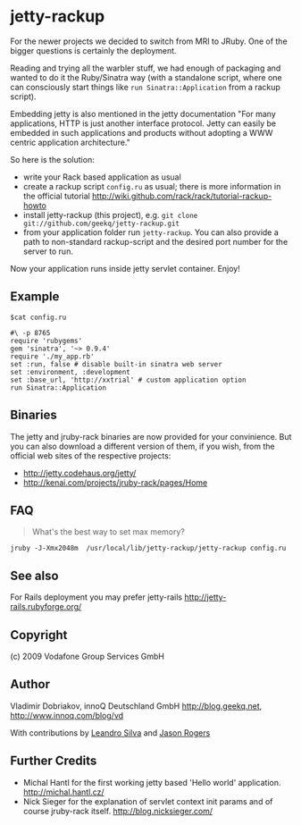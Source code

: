 jetty-rackup
============

For the newer projects we decided to switch from MRI to JRuby.  One of
the bigger questions is certainly the deployment.

Reading and trying all the warbler stuff, we had enough of packaging and
wanted to do it the Ruby/Sinatra way (with a standalone script, where
one can consciously start things like `run Sinatra::Application` from a
rackup script).

Embedding jetty is also mentioned in the jetty documentation "For many
applications, HTTP is just another interface protocol.  Jetty can easily
be embedded in such applications and products without adopting a WWW
centric application architecture."

So here is the solution:

* write your Rack based application as usual
* create a rackup script `config.ru` as usual; there is more information in
  the official tutorial
  <http://wiki.github.com/rack/rack/tutorial-rackup-howto>
* install jetty-rackup (this project), e.g. 
  `git clone git://github.com/geekq/jetty-rackup.git`
* from your application folder run `jetty-rackup`. You can also provide
  a path to non-standard rackup-script and the desired port
  number for the server to run.

Now your application runs inside jetty servlet container. Enjoy!


Example
-------
    $cat config.ru

    #\ -p 8765
    require 'rubygems'
    gem 'sinatra', '~> 0.9.4'
    require './my_app.rb'
    set :run, false # disable built-in sinatra web server
    set :environment, :development
    set :base_url, 'http://xxtrial' # custom application option
    run Sinatra::Application


Binaries
--------
The jetty and jruby-rack binaries are now provided for your convinience.
But you can also download a different version of them, if you wish, from
the official web sites of the respective projects:

* <http://jetty.codehaus.org/jetty/>
* <http://kenai.com/projects/jruby-rack/pages/Home>


FAQ
---

> What's the best way to set max memory?

    jruby -J-Xmx2048m  /usr/local/lib/jetty-rackup/jetty-rackup config.ru

See also
--------
For Rails deployment you may prefer jetty-rails 
<http://jetty-rails.rubyforge.org/>


Copyright
---------
(c) 2009 Vodafone Group Services GmbH


Author
------
Vladimir Dobriakov, innoQ Deutschland GmbH 
<http://blog.geekq.net>, <http://www.innoq.com/blog/vd>

With contributions by [Leandro Silva](http://leandrosilva.com.br/) and
[Jason Rogers](http://wordsanddeeds.org/)

Further Credits
---------------
* Michal Hantl for the first working jetty based 'Hello world'
  application. <http://michal.hantl.cz/>
* Nick Sieger for the explanation of servlet context init params and of 
  course jruby-rack itself. <http://blog.nicksieger.com/>



